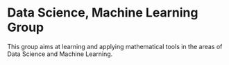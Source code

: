 # Data Science, Machine Learning Group

This group aims at learning and applying mathematical tools in the areas of Data Science and Machine Learning.

